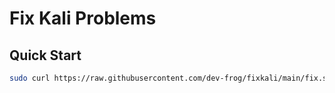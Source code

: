 # Fix Kali Problems

## Quick Start

```bash 
sudo curl https://raw.githubusercontent.com/dev-frog/fixkali/main/fix.sh | sudo bash
```

